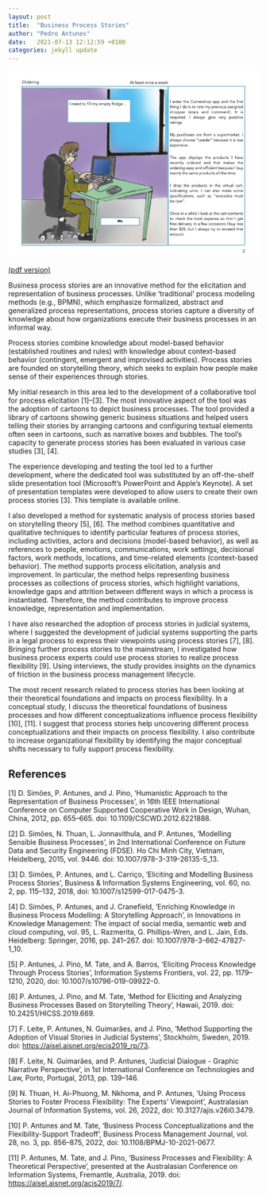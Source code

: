 ```yaml
---
layout: post
title:  "Business Process Stories"
author: "Pedro Antunes"
date:   2021-07-13 12:12:59 +0100
categories: jekyll update
---
```


![figure](/assets/img/process-story.jpg)

[(pdf version)](/assets/pdf/process-stories.pdf)

Business process stories are an innovative method for the elicitation and representation of business processes. Unlike ‘traditional’ process modeling methods (e.g., BPMN), which emphasize formalized, abstract and generalized process representations, process stories capture a diversity of knowledge about how organizations execute their business processes in an informal way.

Process stories combine knowledge about model-based behavior (established routines and rules) with knowledge about context-based behavior (contingent, emergent and improvised activities). Process stories are founded on storytelling theory, which seeks to explain how people make sense of their experiences through stories.

My initial research in this area led to the development of a collaborative tool for process elicitation [1]–[3]. The most innovative aspect of the tool was the adoption of cartoons to depict business processes. The tool provided a library of cartoons showing generic business situations and helped users telling their stories by arranging cartoons and configuring textual elements often seen in cartoons, such as narrative boxes and bubbles. The tool’s capacity to generate process stories has been evaluated in various case studies [3], [4].

The experience developing and testing the tool led to a further development, where the dedicated tool was substituted by an off-the-shelf slide presentation tool (Microsoft’s PowerPoint and Apple’s Keynote). A set of presentation templates were developed to allow users to create their own process stories [3]. This template is available online.

I also developed a method for systematic analysis of process stories based on storytelling theory [5], [6]. The method combines quantitative and qualitative techniques to identify particular features of process stories, including activities, actors and decisions (model-based behavior), as well as references to people, emotions, communications, work settings, decisional factors, work methods, locations, and time-related elements (context-based behavior). The method supports process elicitation, analysis and improvement. In particular, the method helps representing business processes as collections of process stories, which highlight variations, knowledge gaps and attrition between different ways in which a process is instantiated. Therefore, the method contributes to improve process knowledge, representation and implementation.

I have also researched the adoption of process stories in judicial systems, where I suggested the development of judicial systems supporting the parts in a legal process to express their viewpoints using process stories [7], [8].
Bringing further process stories to the mainstream, I investigated how business process experts could use process stories to realize process flexibility [9]. Using interviews, the study provides insights on the dynamics of friction in the business process management lifecycle.

The most recent research related to process stories has been looking at their theoretical foundations and impacts on process flexibility. In a conceptual study, I discuss the theoretical foundations of business processes and how different conceptualizations influence process flexibility [10], [11]. I suggest that process stories help uncovering different process conceptualizations and their impacts on process flexibility. I also contribute to increase organizational flexibility by identifying the major conceptual shifts necessary to fully support process flexibility.

References
----------

[1]	D. Simões, P. Antunes, and J. Pino, ‘Humanistic Approach to the Representation of Business Processes’, in 16th IEEE International Conference on Computer Supported Cooperative Work in Design, Wuhan, China, 2012, pp. 655–665. doi: 10.1109/CSCWD.2012.6221888.

[2]	D. Simões, N. Thuan, L. Jonnavithula, and P. Antunes, ‘Modelling Sensible Business Processes’, in 2nd International Conference on Future Data and Security Engineering (FDSE). Ho Chi Minh City, Vietnam, Heidelberg, 2015, vol. 9446. doi: 10.1007/978-3-319-26135-5_13.

[3]	D. Simões, P. Antunes, and L. Carriço, ‘Eliciting and Modelling Business Process Stories’, Business & Information Systems Engineering, vol. 60, no. 2, pp. 115–132, 2018, doi: 10.1007/s12599-017-0475-3.

[4]	D. Simões, P. Antunes, and J. Cranefield, ‘Enriching Knowledge in Business Process Modelling: A Storytelling Approach’, in Innovations in Knowledge Management: The impact of social media, semantic web and cloud computing, vol. 95, L. Razmerita, G. Phillips-Wren, and L. Jain, Eds. Heidelberg: Springer, 2016, pp. 241–267. doi: 10.1007/978-3-662-47827-1_10.

[5]	P. Antunes, J. Pino, M. Tate, and A. Barros, ‘Eliciting Process Knowledge Through Process Stories’, Information Systems Frontiers, vol. 22, pp. 1179–1210, 2020, doi: 10.1007/s10796-019-09922-0.

[6]	P. Antunes, J. Pino, and M. Tate, ‘Method for Eliciting and Analyzing Business Processes Based on Storytelling Theory’, Hawaii, 2019. doi: 10.24251/HICSS.2019.669.

[7]	F. Leite, P. Antunes, N. Guimarães, and J. Pino, ‘Method Supporting the Adoption of Visual Stories in Judicial Systems’, Stockholm, Sweden, 2019. doi: https://aisel.aisnet.org/ecis2019_rp/73.

[8]	F. Leite, N. Guimarães, and P. Antunes, ‘Judicial Dialogue - Graphic Narrative Perspective’, in 1st International Conference on Technologies and Law, Porto, Portugal, 2013, pp. 139–146.

[9]	N. Thuan, H. Ai-Phuong, M. Nkhoma, and P. Antunes, ‘Using Process Stories to Foster Process Flexibility: The Experts’ Viewpoint’, Australasian Journal of Information Systems, vol. 26, 2022, doi: 10.3127/ajis.v26i0.3479.

[10]	P. Antunes and M. Tate, ‘Business Process Conceptualizations and the Flexibility-Support Tradeoff’, Business Process Management Journal, vol. 28, no. 3, pp. 856–875, 2022, doi: 10.1108/BPMJ-10-2021-0677.

[11]	P. Antunes, M. Tate, and J. Pino, ‘Business Processes and Flexibility: A Theoretical Perspective’, presented at the Australasian Conference on Information Systems, Fremantle, Australia, 2019. doi: https://aisel.aisnet.org/acis2019/7/.

